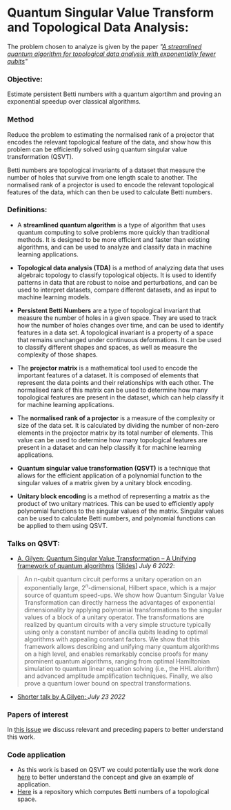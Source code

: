 # Quantum Singular Value Transform and Topological Data Analysis:

The problem chosen to analyze is given by the paper *"[A streamlined quantum algorithm for topological data analysis with exponentially fewer qubits](https://arxiv.org/abs/2209.12887)"*
### Objective:
Estimate persistent Betti numbers with a quantum algortihm and proving an exponential speedup over classical algorithms.
### Method
Reduce the problem to estimating the normalised rank of a projector that encodes the relevant topological feature
of the data, and show how this problem can be efficiently solved using quantum singular value transformation (QSVT).

Betti numbers are topological invariants of a dataset that measure the number of holes that survive from one length scale to another. The normalised rank of a projector is used to encode the relevant topological features of the data, which can then be used to calculate Betti numbers.

### Definitions:
- A **streamlined quantum algorithm** is a type of algorithm that uses quantum computing to solve problems more quickly than traditional methods.
It is designed to be more efficient and faster than existing algorithms, and can be used to analyze and classify data in machine learning applications.

- **Topological data analysis (TDA)** is a method of analyzing data that uses algebraic topology to classify topological objects. It is used to identify patterns in data that are robust to noise and perturbations, and can be used to interpret datasets, compare different datasets, and as input to machine learning models.
 
- **Persistent Betti Numbers** are a type of topological invariant that measure the number of holes in a given space. They are used to track how the number of holes changes over time, and can be used to identify features in a data set. A topological invariant is a property of a space that remains unchanged under continuous deformations. It can be used to classify different shapes and spaces, as well as measure the complexity of those shapes.
 
- The **projector matrix** is a mathematical tool used to encode the important features of a dataset. It is composed of elements that represent the data points and their relationships with each other. The normalised rank of this matrix can be used to determine how many topological features are present in the dataset, which can help classify it for machine learning applications.
 
- The **normalised rank of a projector** is a measure of the complexity or size of the data set. It is calculated by dividing the number of non-zero elements in the projector matrix by its total number of elements. This value can be used to determine how many topological features are present in a dataset and can help classify it for machine learning applications. 

- **Quantum singular value transformation (QSVT)** is a technique that allows for the efficient application of a polynomial function to the singular values of a matrix given by a unitary block encoding.

- **Unitary block encoding** is a method of representing a matrix as the product of two unitary matrices. This can be used to efficiently apply polynomial functions to the singular values of the matrix. Singular values can be used to calculate Betti numbers, and polynomial functions can be applied to them using QSVT.

### Talks on QSVT:
- [A. Gilyen: Quantum Singular Value Transformation – A Unifying framework of quantum algorithms](https://www.youtube.com/watch?v=M46T_GfZ5XU) [[Slides](https://simons.berkeley.edu/sites/default/files/docs/15033/simonsprez2.pdf)] *July 6 2022*:
> An n-qubit quantum circuit performs a unitary operation on an exponentially large, $2^n$-dimensional, Hilbert space, which is a major source of quantum speed-ups. We show how Quantum Singular Value Transformation can directly harness the advantages of exponential dimensionality by applying polynomial transformations to the singular values of a block of a unitary operator. The transformations are realized by quantum circuits with a very simple structure  typically using only a constant number of ancilla qubits leading to optimal algorithms with appealing constant factors. We show that this framework allows describing and unifying many quantum algorithms on a high level, and enables remarkably concise proofs for many prominent quantum algorithms, ranging from optimal Hamiltonian simulation to quantum linear equation solving (i.e., the HHL alorithm) and advanced amplitude amplification techniques. Finally, we also prove a quantum lower bound on spectral transformations.

- [Shorter talk by A.Gilyen: ](https://www.youtube.com/watch?v=TzoP9c1N0Do) *July 23 2022* 

### Papers of interest
In [this issue](https://github.com/Marioherreroglez/QSVT_TDA/issues/1) we discuss relevant and preceding papers to better understand this work.

### Code application
- As this work is based on QSVT we could potentially use the work done [here](https://github.com/bartubisgin/QSVTinQiskit-2021-Europe-Hackathon-Winning-Project-) to better understand the concept and give an example of application.
- [Here](https://github.com/kc-howe/Betti-Numbers) is a repository which computes Betti numbers of a topological space.


